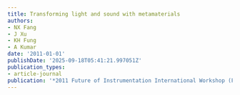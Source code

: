 ```yaml
---
title: Transforming light and sound with metamaterials
authors:
- NX Fang
- J Xu
- KH Fung
- A Kumar
date: '2011-01-01'
publishDate: '2025-09-18T05:41:21.997051Z'
publication_types:
- article-journal
publication: '*2011 Future of Instrumentation International Workshop (FIIW) Proceedings*'
---
```

